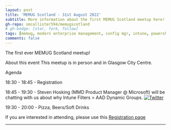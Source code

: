 ```yaml
---
layout: post
title: 'MEMUG Scotland - 31st August 2022'
subtitle: More information about the first MEMUG Scotland meetup here!
gh-repo: smcallister594/memugscotland
# gh-badge: [star, fork, follow]
tags: [memug, modern enterprise management, config mgr, intune, powershell]
comments: false
---
```

The first ever MEMUG Scotland meetup!

About this event
This meetup is in person and in Glasgow City Centre.

Agenda

18:30 - 18:45 - Registration

18:45 - 19:30 - Steven Hosking (MMD Product Manager @ Microsoft) will be chatting with us about why Intune Filters > AAD Dynamic Groups. [![Twitter](https://img.shields.io/badge/Twitter-%231DA1F2.svg?style=for-the-badge&logo=Twitter&logoColor=white)](https://twitter.com/OnPremCloudGuy)

19:30 - 20:00 - Pizza, Beers/Soft Drinks

If you are interested in attending, please use this [Registration page](https://www.eventbrite.com/e/memug-scotland-31st-august-2022-tickets-394996704777)

--------------------------------------------

<!--- 
## Boxes
You can add notification, warning and error boxes like this:

### Notification

{: .box-note}
**Note:** This is a notification box.

### Warning

{: .box-warning}
**Warning:** This is a warning box.

### Error

{: .box-error}
**Error:** This is an error box.
--->